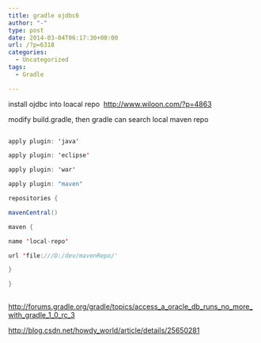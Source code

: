 ```yaml
---
title: gradle ojdbc6
author: "-"
type: post
date: 2014-03-04T06:17:30+00:00
url: /?p=6318
categories:
  - Uncategorized
tags:
  - Gradle

---
```

install ojdbc into loacal repo  http://www.wiloon.com/?p=4863

modify build.gradle, then gradle can search local maven repo

```java
  
apply plugin: 'java'

apply plugin: 'eclipse'

apply plugin: 'war'

apply plugin: "maven"

repositories {

mavenCentral()

maven {

name 'local-repo'

url 'file:///D:/dev/mavenRepo/'

}

}
  
```

http://forums.gradle.org/gradle/topics/access_a_oracle_db_runs_no_more_with_gradle_1_0_rc_3

http://blog.csdn.net/howdy_world/article/details/25650281